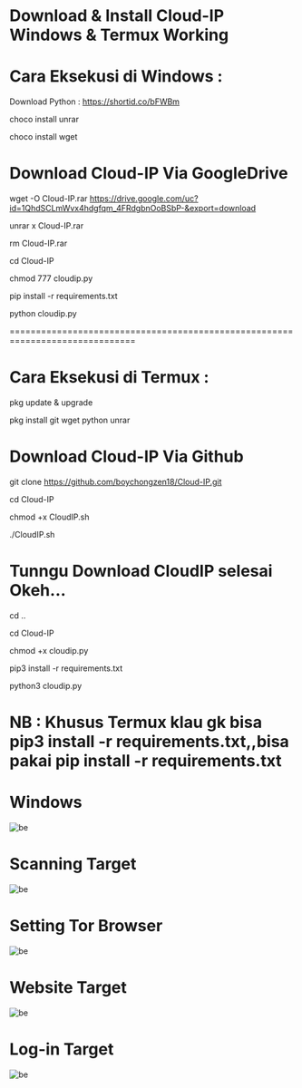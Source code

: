 # Download & Install Cloud-IP Windows & Termux Working

# Cara Eksekusi di Windows :

Download Python : https://shortid.co/bFWBm

choco install unrar

choco install wget


# Download Cloud-IP Via GoogleDrive

wget -O Cloud-IP.rar https://drive.google.com/uc?id=1QhdSCLmWvx4hdgfqm_4FRdgbnOoBSbP-&export=download

unrar x Cloud-IP.rar

rm Cloud-IP.rar

cd Cloud-IP

chmod 777 cloudip.py

pip install -r requirements.txt

python cloudip.py

==============================================================================

# Cara Eksekusi di Termux :

pkg update & upgrade

pkg install git wget python unrar 

# Download Cloud-IP Via Github

git clone https://github.com/boychongzen18/Cloud-IP.git

cd Cloud-IP

chmod +x CloudIP.sh

./CloudIP.sh

# Tunngu Download CloudIP selesai Okeh...

cd ..
 
cd Cloud-IP 

chmod +x cloudip.py

pip3 install -r requirements.txt

python3 cloudip.py

# NB : Khusus Termux klau gk bisa pip3 install -r requirements.txt,,bisa pakai pip install -r requirements.txt

# Windows
![be](https://raw.githubusercontent.com/boychongzen18/Cloud-IP/master/tampilan.png)
# Scanning Target
![be](https://raw.githubusercontent.com/boychongzen18/Cloud-IP/master/scanning-target.png)
# Setting Tor Browser
![be](https://raw.githubusercontent.com/boychongzen18/Cloud-IP/master/setting-tor-browser.png)
# Website Target
![be](https://raw.githubusercontent.com/boychongzen18/Cloud-IP/master/target.png)
# Log-in Target
![be](https://raw.githubusercontent.com/boychongzen18/Cloud-IP/master/log-in.png)
